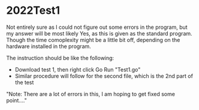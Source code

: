 # 2022Test1

Not entirely sure as I could not figure out some errors in the program, but my answer will be most likely Yes, as this is given as the standard program. Though the time comoplexity might be a little bit off, depending on the hardware installed in the program. 

The instruction should be like the following:
- Download test 1, then right click Go Run "Test1.go"
- Similar procedure will follow for the second file, which is the 2nd part of the test

"Note: There are a lot of errors in this, I am hoping to get fixed some point...."
